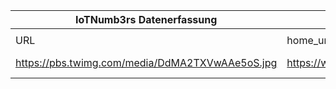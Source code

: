 |IoTNumb3rs Datenerfassung|||||||||||
| ---- | ---- | ---- | ---- | ---- | ---- | ---- | ---- | ---- | ---- | ---- |
||||||||||||
|URL|home_url|filename|device_class|device_count|market_class|market_volume|prognosis_year|publication_year|authorship_class|Dropbox folder|
|https://pbs.twimg.com/media/DdMA2TXVwAAe5oS.jpg|https://www.trendsmap.com/twitter/tweet/996144685973417984|file5_DdMA2TXVwAAe5oS.jpg||||||||JinlinHolic/20181125-0000|
